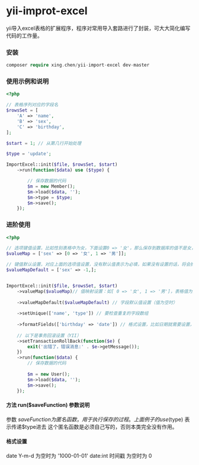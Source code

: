 # yii-improt-excel
yii导入excel表格的扩展程序，程序对常用导入套路进行了封装，可大大简化编写代码的工作量。

### 安装
```php
composer require xing.chen/yii-import-excel dev-master
```

### 使用示例和说明
```php
<?php

// 表格序列对应的字段名
$rowsSet = [
    'A' => 'name',
    'B' => 'sex',
    'C' => 'birthday',
];

$start = 1; // 从第几行开始处理

$type = 'update';

ImportExcel::init($file, $rowsSet, $start)
    ->run(function($data) use ($type) {

        // 保存数据的代码
        $m = new Member();
        $m->load($data, '');
        $m->type = $type;
        $m->save();
    });
```

### 进阶使用
```php
<?php

// 选项键值设置，比如性别表格中为女，下面设置0 => '女'，那么保存到数据库的值不是女，而是0（取键名）
$valueMap = ['sex' => [0 => '女', 1 => '男']];

// 键值默认设置，对应上面的选项值设置，没有默认值表示为必填，如果没有设置的话，将会抛出错误
$valueMapDefault = ['sex' => -1,];


ImportExcel::init($file, $rowsSet, $start)
    ->valueMap($valueMap)// 值映射设置：如[ 0 => '女', 1 => '男']，表格值为男时，实际值将被转换为1，为女时，转为0。以上都不是时，如果没有默认值设置，则抛出错误
    
    ->valueMapDefault($valueMapDefault) // 字段默认值设置（值为空时）
    
    ->setUnique(['name', 'type']) // 要检查重复的字段数组
    
    ->formatFields(['birthday' => 'date']) // 格式设置，比如日期就需要设置，否则读取到值会有问题
    
    // 以下是事务回滚设置（YII）
    ->setTransactionRollBack(function($e) {
        exit('出错了，错误消息:' . $e->getMessage());
    })
    ->run(function($data) {
        // 保存数据的代码
        
        $m = new User();
        $m->load($data, '');
        $m->save();
    });
```

#### 方法 run($saveFunction) 参数说明
参数 $saveFunction 为匿名函数，用于执行保存的过程。
上面例子的use ($type) 表示传递$type进去
这个匿名函数是必须自己写的，否则本类完全没有作用。

#### 格式设置
date  Y-m-d 为空时为 '1000-01-01'
date:int 时间戳 为空时为 0